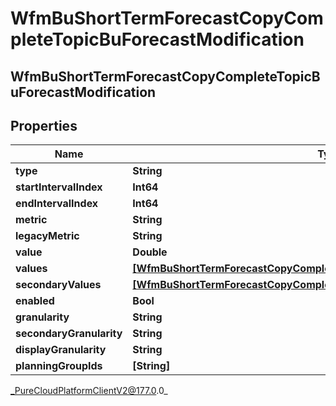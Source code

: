 # WfmBuShortTermForecastCopyCompleteTopicBuForecastModification

## WfmBuShortTermForecastCopyCompleteTopicBuForecastModification

## Properties

|Name | Type | Description | Notes|
|------------ | ------------- | ------------- | -------------|
| **type** | **String** |  | [optional] |
| **startIntervalIndex** | **Int64** |  | [optional] |
| **endIntervalIndex** | **Int64** |  | [optional] |
| **metric** | **String** |  | [optional] |
| **legacyMetric** | **String** |  | [optional] |
| **value** | **Double** |  | [optional] |
| **values** | [**[WfmBuShortTermForecastCopyCompleteTopicModificationIntervalOffsetValue]**]([WfmBuShortTermForecastCopyCompleteTopicModificationIntervalOffsetValue]) |  | [optional] |
| **secondaryValues** | [**[WfmBuShortTermForecastCopyCompleteTopicModificationIntervalOffsetValue]**]([WfmBuShortTermForecastCopyCompleteTopicModificationIntervalOffsetValue]) |  | [optional] |
| **enabled** | **Bool** |  | [optional] |
| **granularity** | **String** |  | [optional] |
| **secondaryGranularity** | **String** |  | [optional] |
| **displayGranularity** | **String** |  | [optional] |
| **planningGroupIds** | **[String]** |  | [optional] |



_PureCloudPlatformClientV2@177.0.0_
